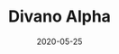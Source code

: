 ---
title: "Divano Alpha" 
price: "305"
quantity: "70"
description: >-
 Avoir un grand canapé chez soi n'est pas juste synonyme de luxe mais de plaisir à s'offrir le plus grand confort
 possible. Ne vous fiez pas à son nom, il est capable de supporter plus d'une dizaine de personnes tout en leur laissant une sensation de bien-être et de repos.

 Ce type de canapé a été conçu récemment par les plus grands ingénieurs en immobilier. sa souplesse et son épaisseur sont  d'une qualité inestimable aussi solide qu'il soit, on pourrait très vite avoir envie de le considérer comme son lit à coucher. 

image: /assets/cover-1.jpg
category: 
    - canapé fixe
date: "2020-05-25"
---